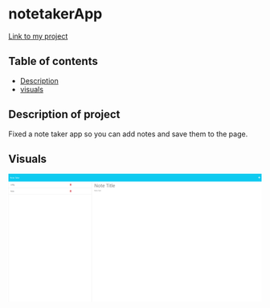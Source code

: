 # notetakerApp

[Link to my project](https://championtansnotetakerapp.herokuapp.com/notes)

## Table of contents
- [Description](#description-of-project)
- [visuals](#visuals)

## Description of project
Fixed a note taker app so you can add notes and save them to the page.


## Visuals
![Note Taker App](assets\notetaker.png) 